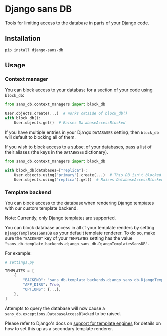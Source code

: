 # Django sans DB

Tools for limiting access to the database in parts of your Django code.

## Installation

```
pip install django-sans-db
```

## Usage

### Context manager

You can block access to your database for a section of your code using `block_db`:

```python
from sans_db.context_managers import block_db

User.objects.create(...)  # Works outside of block_db()
with block_db():
    User.objects.get()  # Raises DatabaseAccessBlocked
```

If you have multiple entries in your Django `DATABASES` setting,
then `block_db` will default to blocking all of them.

If you wish to block access to a subset of your databases,
pass a list of their aliases (the keys in the `DATABASES` dictionary).

```python
from sans_db.context_managers import block_db

with block_db(databases=["replica"]):
    User.objects.using("primary").create(...)  # This DB isn't blocked.
    User.objects.using("replica").get()  # Raises DatabaseAccessBlocked
```

### Template backend

You can block access to the database when rendering Django templates with our custom template backend.

Note: Currently, only Django templates are supported.

You can block database access in all of your template renders
by setting `DjangoTemplatesSansDB` as your default template renderer.
To do so,
make sure the `"BACKEND"` key of your `TEMPLATES` setting has the value
`"sans_db.template_backends.django_sans_db.DjangoTemplatesSansDB"`.

For example:

```python
# settings.py

TEMPLATES = [
    {
        "BACKEND": "sans_db.template_backends.django_sans_db.DjangoTemplatesSansDB",
        "APP_DIRS": True,
        "OPTIONS": {...},
    },
]
```

Attempts to query the database will now cause a `sans_db.exceptions.DatabaseAccessBlocked` to be raised.

Please refer to Django's docs on [support for template engines](https://docs.djangoproject.com/en/4.0/topics/templates/#support-for-template-engines)
for details on how to set this up as a secondary template renderer.
